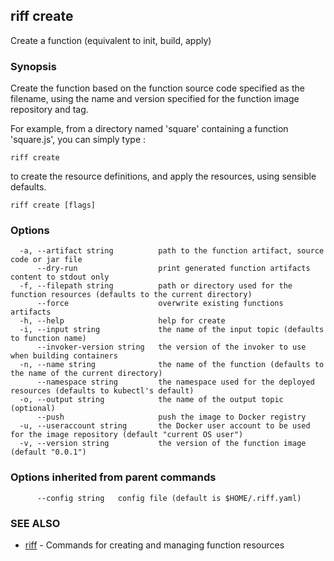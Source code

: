 ## riff create

Create a function (equivalent to init, build, apply)

### Synopsis

Create the function based on the function source code specified as the filename, using the name
and version specified for the function image repository and tag. 

For example, from a directory named 'square' containing a function 'square.js', you can simply type :

    riff create

to create the resource definitions, and apply the resources, using sensible defaults.

```
riff create [flags]
```

### Options

```
  -a, --artifact string          path to the function artifact, source code or jar file
      --dry-run                  print generated function artifacts content to stdout only
  -f, --filepath string          path or directory used for the function resources (defaults to the current directory)
      --force                    overwrite existing functions artifacts
  -h, --help                     help for create
  -i, --input string             the name of the input topic (defaults to function name)
      --invoker-version string   the version of the invoker to use when building containers
  -n, --name string              the name of the function (defaults to the name of the current directory)
      --namespace string         the namespace used for the deployed resources (defaults to kubectl's default)
  -o, --output string            the name of the output topic (optional)
      --push                     push the image to Docker registry
  -u, --useraccount string       the Docker user account to be used for the image repository (default "current OS user")
  -v, --version string           the version of the function image (default "0.0.1")
```

### Options inherited from parent commands

```
      --config string   config file (default is $HOME/.riff.yaml)
```

### SEE ALSO

* [riff](riff.md)	 - Commands for creating and managing function resources

